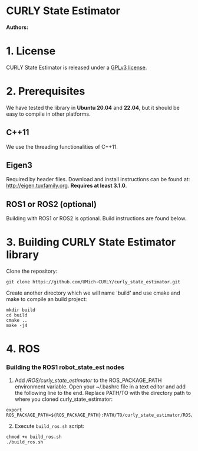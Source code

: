 # CURLY State Estimator
**Authors:** 

# 1. License
CURLY State Estimator is released under a [GPLv3 license](https://github.com/UMich-CURLY/curly_state_estimator/blob/main/LICENSE). 


# 2. Prerequisites
We have tested the library in **Ubuntu 20.04** and **22.04**, but it should be easy to compile in other platforms.

## C++11 
We use the threading functionalities of C++11.

## Eigen3
Required by header files. Download and install instructions can be found at: http://eigen.tuxfamily.org. **Requires at least 3.1.0**.

## ROS1 or ROS2 (optional)
Building with ROS1 or ROS2 is optional. Build instructions are found below.

# 3. Building CURLY State Estimator library

Clone the repository:
```
git clone https://github.com/UMich-CURLY/curly_state_estimator.git
```
Create another directory which we will name 'build' and use cmake and make to compile an build project:

```
mkdir build
cd build
cmake ..
make -j4
```

# 4. ROS
### Building the ROS1 robot_state_est nodes
1. Add */ROS/curly_state_estimator* to the ROS_PACKAGE_PATH environment variable. Open your ~/.bashrc file in a text editor and add the following line to the end. Replace PATH/TO with the directory path to where you cloned curly_state_estimator:

  ```
  export ROS_PACKAGE_PATH=${ROS_PACKAGE_PATH}:PATH/TO/curly_state_estimator/ROS/curly_state_estimator
  ```
  
2. Execute `build_ros.sh` script:

  ```
  chmod +x build_ros.sh
  ./build_ros.sh
  ```